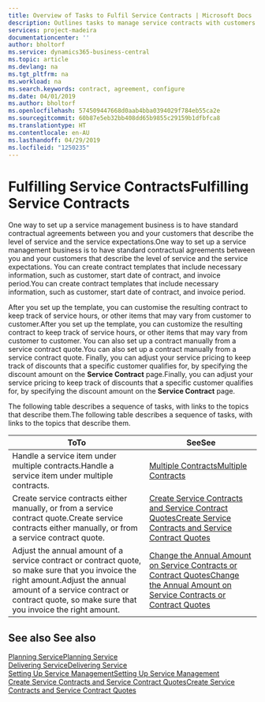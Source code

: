 ```yaml
---
title: Overview of Tasks to Fulfil Service Contracts | Microsoft Docs
description: Outlines tasks to manage service contracts with customers.
services: project-madeira
documentationcenter: ''
author: bholtorf
ms.service: dynamics365-business-central
ms.topic: article
ms.devlang: na
ms.tgt_pltfrm: na
ms.workload: na
ms.search.keywords: contract, agreement, configure
ms.date: 04/01/2019
ms.author: bholtorf
ms.openlocfilehash: 574509447668d0aab4bba0394029f784eb55ca2e
ms.sourcegitcommit: 60b87e5eb32bb408dd65b9855c29159b1dfbfca8
ms.translationtype: HT
ms.contentlocale: en-AU
ms.lasthandoff: 04/29/2019
ms.locfileid: "1250235"
---
```

# <a name="fulfilling-service-contracts"></a><span data-ttu-id="35f03-103">Fulfilling Service Contracts</span><span class="sxs-lookup"><span data-stu-id="35f03-103">Fulfilling Service Contracts</span></span> 
<span data-ttu-id="35f03-104">One way to set up a service management business is to have standard contractual agreements between you and your customers that describe the level of service and the service expectations.</span><span class="sxs-lookup"><span data-stu-id="35f03-104">One way to set up a service management business is to have standard contractual agreements between you and your customers that describe the level of service and the service expectations.</span></span> <span data-ttu-id="35f03-105">You can create contract templates that include necessary information, such as customer, start date of contract, and invoice period.</span><span class="sxs-lookup"><span data-stu-id="35f03-105">You can create contract templates that include necessary information, such as customer, start date of contract, and invoice period.</span></span>  
  
<span data-ttu-id="35f03-106">After you set up the template, you can customise the resulting contract to keep track of service hours, or other items that may vary from customer to customer.</span><span class="sxs-lookup"><span data-stu-id="35f03-106">After you set up the template, you can customize the resulting contract to keep track of service hours, or other items that may vary from customer to customer.</span></span> <span data-ttu-id="35f03-107">You can also set up a contract manually from a service contract quote.</span><span class="sxs-lookup"><span data-stu-id="35f03-107">You can also set up a contract manually from a service contract quote.</span></span> <span data-ttu-id="35f03-108">Finally, you can adjust your service pricing to keep track of discounts that a specific customer qualifies for, by specifying the discount amount on the **Service Contract** page.</span><span class="sxs-lookup"><span data-stu-id="35f03-108">Finally, you can adjust your service pricing to keep track of discounts that a specific customer qualifies for, by specifying the discount amount on the **Service Contract** page.</span></span>  

<span data-ttu-id="35f03-109">The following table describes a sequence of tasks, with links to the topics that describe them.</span><span class="sxs-lookup"><span data-stu-id="35f03-109">The following table describes a sequence of tasks, with links to the topics that describe them.</span></span>   
  
|<span data-ttu-id="35f03-110">**To**</span><span class="sxs-lookup"><span data-stu-id="35f03-110">**To**</span></span>|<span data-ttu-id="35f03-111">**See**</span><span class="sxs-lookup"><span data-stu-id="35f03-111">**See**</span></span>|  
|------------|-------------|  
|<span data-ttu-id="35f03-112">Handle a service item under multiple contracts.</span><span class="sxs-lookup"><span data-stu-id="35f03-112">Handle a service item under multiple contracts.</span></span> | [<span data-ttu-id="35f03-113">Multiple Contracts</span><span class="sxs-lookup"><span data-stu-id="35f03-113">Multiple Contracts</span></span>](service-multiple-contracts.md)|  
|<span data-ttu-id="35f03-114">Create service contracts either manually, or from a service contract quote.</span><span class="sxs-lookup"><span data-stu-id="35f03-114">Create service contracts either manually, or from a service contract quote.</span></span>| [<span data-ttu-id="35f03-115">Create Service Contracts and Service Contract Quotes</span><span class="sxs-lookup"><span data-stu-id="35f03-115">Create Service Contracts and Service Contract Quotes</span></span>](service-how-to-create-service-contracts-and-service-contract-quotes.md)|
|<span data-ttu-id="35f03-116">Adjust the annual amount of a service contract or contract quote, so make sure that you invoice the right amount.</span><span class="sxs-lookup"><span data-stu-id="35f03-116">Adjust the annual amount of a service contract or contract quote, so make sure that you invoice the right amount.</span></span>|[<span data-ttu-id="35f03-117">Change the Annual Amount on Service Contracts or Contract Quotes</span><span class="sxs-lookup"><span data-stu-id="35f03-117">Change the Annual Amount on Service Contracts or Contract Quotes</span></span>](service-how-to-change-the-annual-amount-on-service-contracts-or-contract-quotes.md)|

## <a name="see-also"></a><span data-ttu-id="35f03-118">See also </span><span class="sxs-lookup"><span data-stu-id="35f03-118">See also</span></span>
[<span data-ttu-id="35f03-119">Planning Service</span><span class="sxs-lookup"><span data-stu-id="35f03-119">Planning Service</span></span>](service-plan-service.md)  
[<span data-ttu-id="35f03-120">Delivering Service</span><span class="sxs-lookup"><span data-stu-id="35f03-120">Delivering Service</span></span>](service-deliver-service.md)  
[<span data-ttu-id="35f03-121">Setting Up Service Management</span><span class="sxs-lookup"><span data-stu-id="35f03-121">Setting Up Service Management</span></span>](service-setup-service.md)  
[<span data-ttu-id="35f03-122">Create Service Contracts and Service Contract Quotes</span><span class="sxs-lookup"><span data-stu-id="35f03-122">Create Service Contracts and Service Contract Quotes</span></span>](service-how-to-create-service-contracts-and-service-contract-quotes.md)  
